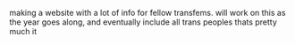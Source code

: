 making a website with a lot of info for fellow transfems. will work on this as the year goes along, and eventually include all trans peoples
thats pretty much it
